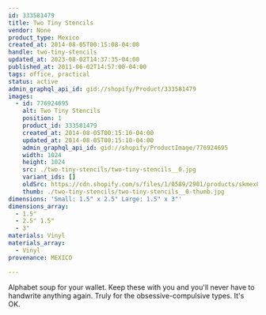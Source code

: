 ```yaml
---
id: 333581479
title: Two Tiny Stencils
vendor: None
product_type: Mexico
created_at: 2014-08-05T00:15:08-04:00
handle: two-tiny-stencils
updated_at: 2023-08-02T14:37:35-04:00
published_at: 2011-06-02T14:57:00-04:00
tags: office, practical
status: active
admin_graphql_api_id: gid://shopify/Product/333581479
images:
  - id: 776924695
    alt: Two Tiny Stencils
    position: 1
    product_id: 333581479
    created_at: 2014-08-05T00:15:10-04:00
    updated_at: 2014-08-05T00:15:10-04:00
    admin_graphql_api_id: gid://shopify/ProductImage/776924695
    width: 1024
    height: 1024
    src: ./two-tiny-stencils/two-tiny-stencils__0.jpg
    variant_ids: []
    oldSrc: https://cdn.shopify.com/s/files/1/0589/2901/products/skmex0078.tif_1.jpeg?v=1407212110
    thumb: ./two-tiny-stencils/two-tiny-stencils__0-thumb.jpg
dimensions: 'Small: 1.5" x 2.5" Large: 1.5" x 3"'
dimensions_array:
  - 1.5"
  - 2.5" 1.5"
  - 3"
materials: Vinyl
materials_array:
  - Vinyl
provenance: MEXICO

---
```


Alphabet soup for your wallet. Keep these with you and you'll never have to handwrite anything again. Truly for the obsessive-compulsive types. It's OK.
